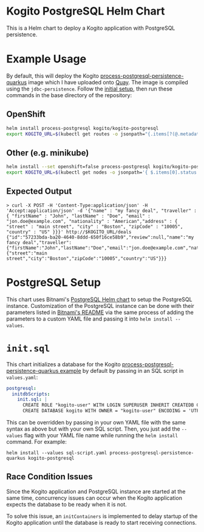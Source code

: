 # Kogito PostgreSQL Helm Chart
This is a Helm chart to deploy a Kogito application with PostgreSQL 
persistence. 

# Example Usage
By default, this will deploy the Kogito [process-postgresql-persistence-quarkus](https://github.com/kiegroup/kogito-examples/tree/stable/process-postgresql-persistence-quarkus) 
image which I have uploaded onto 
[Quay](https://quay.io/repository/kmok/process-postgresql-persistence-quarkus?tab=tags). The 
image is compiled using the `jdbc-persistence`. Follow the [initial setup](../README.md#Usage), then run these commands
in the base directory of the repository:
## OpenShift
```sh
helm install process-postgresql kogito/kogito-postgresql
export KOGITO_URL=$(kubectl get routes -o jsonpath="{.items[?(@.metadata.name=='process-postgresql')].spec.host}")
```

## Other (e.g. minikube)
```sh
helm install --set openshift=false process-postgresql kogito/kogito-postgresql
export KOGITO_URL=$(kubectl get nodes -o jsonpath='{ $.items[0].status.addresses[?(@.type=="InternalIP")].address }'):32000
```

## Expected Output
```
> curl -X POST -H 'Content-Type:application/json' -H 'Accept:application/json' -d '{"name" : "my fancy deal", "traveller" : { "firstName" : "John", "lastName" : "Doe", "email" : "jon.doe@example.com", "nationality" : "American","address" : { "street" : "main street", "city" : "Boston", "zipCode" : "10005", "country" : "US" }}}' http://$KOGITO_URL/deals
{"id":"57233bda-ba20-4640-8ddd-650f16ce58b9","review":null,"name":"my fancy deal","traveller":{"firstName":"John","lastName":"Doe","email":"jon.doe@example.com","nationality":"American","address":{"street":"main street","city":"Boston","zipCode":"10005","country":"US"}}}
```

# PostgreSQL Setup
This chart uses Bitnami's [PostgreSQL Helm chart](https://github.com/bitnami/charts/tree/master/bitnami/postgresql) 
to setup the PostgreSQL instance.
Customization of the PostgreSQL instance can be done 
with their parameters listed in [Bitnami's README](https://github.com/bitnami/charts/tree/master/bitnami/postgresql#parameters) 
via the same process of adding the parameters to a custom 
YAML file and passing it into `helm install --values`.

# `init.sql`
This chart initializes a database for the Kogito [process-postgresql-persistence-quarkus 
example](https://github.com/kiegroup/kogito-examples/tree/stable/process-postgresql-persistence-quarkus) by 
default
by passing in an SQL script in `values.yaml`:
```yaml
postgresql:
  initdbScripts:
    init.sql: |
      CREATE ROLE "kogito-user" WITH LOGIN SUPERUSER INHERIT CREATEDB CREATEROLE NOREPLICATION ENCRYPTED PASSWORD 'md54adb613a8ffdd707e032c918d791e2e5';
      CREATE DATABASE kogito WITH OWNER = "kogito-user" ENCODING = 'UTF8' LC_COLLATE = 'en_US.UTF-8' LC_CTYPE = 'en_US.UTF-8' TABLESPACE = pg_default CONNECTION LIMIT = -1;
```
This can be overridden by passing in your own YAML file with 
the same syntax as above but with your own SQL script. Then, 
you just add the `--values` flag with your YAML file name while running the `helm install` command. 
For example:
```
helm install --values sql-script.yaml process-postgresql-persistence-quarkus kogito-postgresql
```

## Race Condition Issues
Since the Kogito application and PostgreSQL instance are 
started at the same time, concurrency issues can occur when 
the Kogito application expects the database to be ready when 
it is not.

To solve this issue, an `initContainers` is implemented to delay startup of the Kogito application until the database is ready to start receiving connections. 

